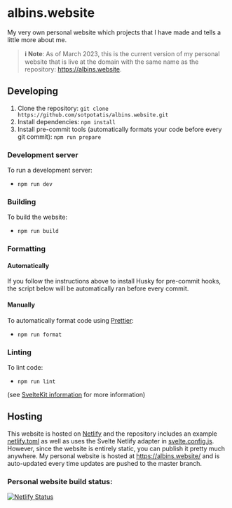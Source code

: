 # albins.website

My very own personal website which projects that I have made and tells a little more about me.

> **ℹ️ Note**: As of March 2023, this is the current version of my personal website that is live
> at the domain with the same name as the repository: https://albins.website.

## Developing

1. Clone the repository:
   `git clone https://github.com/sotpotatis/albins.website.git`
2. Install dependencies:
   `npm install`
3. Install pre-commit tools (automatically formats your code before every git commit):
   `npm run prepare`

### Development server

To run a development server:

- `npm run dev`

### Building

To build the website:

- `npm run build`

### Formatting

#### Automatically

If you follow the instructions above to install Husky for pre-commit hooks,
the script below will be automatically ran before every commit.

#### Manually

To automatically format code using [Prettier](https://prettier.io/):

- `npm run format`

### Linting

To lint code:

- `npm run lint`

(see [SvelteKit information](README_SvelteKit.md) for more information)

## Hosting

This website is hosted on [Netlify](https://netlify.app/) and the repository includes an example [netlify.toml](netlify.toml)
as well as uses the Svelte Netlify adapter in [svelte.config.js](svelte.config.js). However, since the website is entirely static,
you can publish it pretty much anywhere. My personal website is hosted at https://albins.website/ and is auto-updated every time updates
are pushed to the master branch.

### Personal website build status:

[![Netlify Status](https://api.netlify.com/api/v1/badges/3e4627b7-5c6d-4752-ba5d-5cafcbcd9cd2/deploy-status)](https://app.netlify.com/sites/albins-website/deploys)
